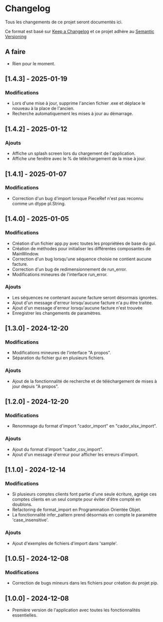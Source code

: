 # Changelog
Tous les changements de ce projet seront documentés ici.

Ce format est basé sur [Keep a Changelog](https://keepachangelog.com/fr/1.0.0/)
et ce projet adhère au [Semantic Versioning](https://semver.org/spec/v2.0.0.html)

## A faire
- Rien pour le moment.

## [1.4.3] - 2025-01-19
### Modifications
- Lors d'une mise à jour, supprime l'ancien fichier .exe et déplace le nouveau à la place de l'ancien.
- Recherche automatiquement les mises à jour au démarrage.

## [1.4.2] - 2025-01-12
### Ajouts
- Affiche un splash screen lors du chargement de l'application.
- Affiche une fenêtre avec le % de téléchargement de la mise à jour.

## [1.4.1] - 2025-01-07
### Modifications
- Correction d'un bug d'import lorsque PieceRef n'est pas reconnu comme un dtype pl.String.

## [1.4.0] - 2025-01-05
### Modifications
- Création d'un fichier app.py avec toutes les propriétées de base du gui.
- Création de méthodes pour initialiser les différentes composantes de MainWindow.
- Correction d'un bug lorsqu'une séquence choisie ne contient aucune facture.
- Correction d'un bug de redimensionnement de run_error.
- Modifications mineures de l'interface run_error.

### Ajouts
- Les séquences ne contenant aucune facture seront désormais ignorées.
- Ajout d'un message d'erreur lorsqu'aucune facture n'a pu être traitée.
- Ajout d'un message d'erreur lorsqu'aucune facture n'est trouvée
- Enregistrer les changements de paramètres.

## [1.3.0] - 2024-12-20
### Modifications
- Modifications mineures de l'interface "A propos".
- Séparation du fichier gui en plusieurs fichiers.

### Ajouts
- Ajout de la fonctionnalité de recherche et de téléchargement de mises à jour depuis "A propos".

## [1.2.0] - 2024-12-20
### Modifications
- Renommage du format d'import "cador_import" en "cador_xlsx_import".

### Ajouts
- Ajout du format d'import "cador_csv_import".
- Ajout d'un message d'erreur pour afficher les erreurs d'import.

## [1.1.0] - 2024-12-14
### Modifications
- Si plusieurs comptes clients font partie d'une seule écriture, agrége ces comptes clients en un seul compte pour éviter d'être compté en doublons.
- Refactoring de format_import en Programmation Orientée Objet.
- La fonctionnalité infer_pattern prend désormais en compte le paramètre 'case_insensitive'.

### Ajouts
- Ajout d'exemples de fichiers d'import dans 'sample'.

## [1.0.5] - 2024-12-08
### Modifications
- Correction de bugs mineurs dans les fichiers pour création du projet pip.

## [1.0.0] - 2024-12-08
- Première version de l'application avec toutes les fonctionnalités essentielles.
